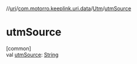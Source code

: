 //[uri](../../../index.md)/[com.motorro.keeplink.uri.data](../index.md)/[Utm](index.md)/[utmSource](utm-source.md)

# utmSource

[common]\
val [utmSource](utm-source.md): [String](https://kotlinlang.org/api/latest/jvm/stdlib/kotlin/-string/index.html)
